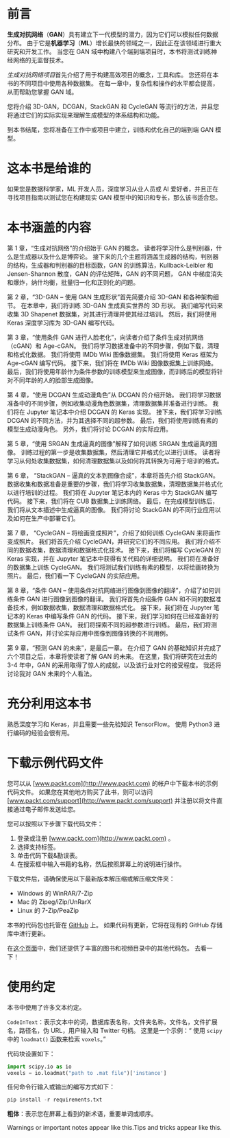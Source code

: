 

# 前言



**生成对抗网络**（**GAN**）具有建立下一代模型的潜力，因为它们可以模拟任何数据分布。 由于它是**机器学习**（**ML**）增长最快的领域之一，因此正在该领域进行重大研究和开发工作。 当您在 GAN 域中构建八个端到端项目时，本书将测试训练神经网络的无监督技术。

*生成对抗网络项目*首先介绍了用于构建高效项目的概念，工具和库。 您还将在本书的不同项目中使用各种数据集。 在每一章中，复杂性和操作的水平都会提高，从而帮助您掌握 GAN 域。

您将介绍 3D-GAN，DCGAN，StackGAN 和 CycleGAN 等流行的方法，并且您将通过它们的实际实现来理解生成模型的体系结构和功能。

到本书结尾，您将准备在工作中或项目中建立，训练和优化自己的端到端 GAN 模型。





# 这本书是给谁的



如果您是数据科学家，ML 开发人员，深度学习从业人员或 AI 爱好者，并且正在寻找项目指南以测试您在构建现实 GAN 模型中的知识和专长，那么该书适合您。





# 本书涵盖的内容



第 1 章，“生成对抗网络”的介绍始于 GAN 的概念。 读者将学习什么是判别器，什么是生成器以及什么是博弈论。 接下来的几个主题将涵盖生成器的结构，判别器的结构，生成器和判别器的目标函数，GAN 的训练算法，Kullback-Leibler 和 Jensen-Shannon 散度，GAN 的评估矩阵，GAN 的不同问题， GAN 中梯度消失和爆炸，纳什均衡，批量归一化和正则化的问题。

第 2 章，“3D-GAN – 使用 GAN 生成形状”首先简要介绍 3D-GAN 和各种架构细节。 在本章中，我们将训练 3D-GAN 生成真实世界的 3D 形状。 我们编写代码来收集 3D Shapenet 数据集，对其进行清理并使其经过培训。 然后，我们将使用 Keras 深度学习库为 3D-GAN 编写代码。

第 3 章，“使用条件 GAN 进行人脸老化”，向读者介绍了条件生成对抗网络（cGAN）和 Age-cGAN。 我们将学习数据准备中的不同步骤，例如下载，清理和格式化数据。 我们将使用 IMDb Wiki 图像数据集。 我们将使用 Keras 框架为 Age-cGAN 编写代码。 接下来，我们将在 IMDb Wiki 图像数据集上训练网络。 最后，我们将使用年龄作为条件参数的训练模型来生成图像，而训练后的模型将针对不同年龄的人的脸部生成图像。

第 4 章，“使用 DCGAN 生成动漫角色”从 DCGAN 的介绍开始。 我们将学习数据准备中的不同步骤，例如收集动漫角色数据集，清理数据集并准备进行训练。 我们将在 Jupyter 笔记本中介绍 DCGAN 的 Keras 实现。 接下来，我们将学习训练 DCGAN 的不同方法，并为其选择不同的超参数。 最后，我们将使用训练有素的模型生成动漫角色。 另外，我们将讨论 DCGAN 的实际应用。

第 5 章，“使用 SRGAN 生成逼真的图像”解释了如何训练 SRGAN 生成逼真的图像。 训练过程的第一步是收集数据集，然后清理它并格式化以进行训练。 读者将学习从何处收集数据集，如何清理数据集以及如何将其转换为可用于培训的格式。

第 6 章， “StackGAN – 逼真的文本到图像合成”，本章将首先介绍 StackGAN。 数据收集和数据准备是重要的步骤，我们将学习收集数据集，清理数据集并格式化以进行培训的过程。 我们将在 Jupyter 笔记本内的 Keras 中为 StackGAN 编写代码。 接下来，我们将在 CUB 数据集上训练网络。 最后，在完成模型训练后，我们将从文本描述中生成逼真的图像。 我们将讨论 StackGAN 的不同行业应用以及如何在生产中部署它们。

第 7 章， “CycleGAN – 将绘画变成照片”，介绍了如何训练 CycleGAN 来将画作变成照片。 我们将首先介绍 CycleGAN，并研究它们的不同应用。 我们将介绍不同的数据收集，数据清理和数据格式化技术。 接下来，我们将编写 CycleGAN 的 Keras 实现，并在 Jupyter 笔记本中获得有关代码的详细说明。 我们将在准备好的数据集上训练 CycleGAN。 我们将测试我们训练有素的模型，以将绘画转换为照片。 最后，我们看一下 CycleGAN 的实际应用。

第 8 章，“条件 GAN – 使用条件对抗网络进行图像到图像的翻译”，介绍了如何训练条件 GAN 进行图像到图像的翻译。 我们将首先介绍条件 GAN 和不同的数据准备技术，例如数据收集，数据清理和数据格式化。 接下来，我们将在 Jupyter 笔记本的 Keras 中编写条件 GAN 的代码。 接下来，我们学习如何在已经准备好的数据集上训练条件 GAN。 我们将探索不同的超参数进行训练。 最后，我们将测试条件 GAN，并讨论实际应用中图像到图像转换的不同用例。

第 9 章，“预测 GAN 的未来”，是最后一章。 在介绍了 GAN 的基础知识并完成了六个项目之后，本章将使读者了解 GAN 的未来。 在这里，我们将研究在过去的 3-4 年中，GAN 的采用取得了惊人的成就，以及该行业对它的接受程度。 我还将讨论我对 GAN 未来的个人看法。





# 充分利用这本书



熟悉深度学习和 Keras，并且需要一些先验知识 TensorFlow。 使用 Python3 进行编码的经验会很有用。





# 下载示例代码文件



您可以从 [www.packt.com](http://www.packt.com) 的帐户中下载本书的示例代码文件。 如果您在其他地方购买了此书，则可以访问 [www.packt.com/support](http://www.packt.com/support) 并注册以将文件直接通过电子邮件发送给您。

您可以按照以下步骤下载代码文件：

1.  登录或注册 [www.packt.com](http://www.packt.com) 。
2.  选择支持标签。
3.  单击代码下载&勘误表。
4.  在搜索框中输入书籍的名称，然后按照屏幕上的说明进行操作。

下载文件后，请确保使用以下最新版本解压缩或解压缩文件夹：

*   Windows 的 WinRAR/7-Zip
*   Mac 的 Zipeg/iZip/UnRarX
*   Linux 的 7-Zip/PeaZip

本书的代码包也托管在 [GitHub](https://github.com/PacktPublishing/Generative-Adversarial-Networks-Projects) 上。 如果代码有更新，它将在现有的 GitHub 存储库中进行更新。

在[这个页面](https://github.com/PacktPublishing/)中，我们还提供了丰富的图书和视频目录中的其他代码包。 去看一下！





# 使用约定



本书中使用了许多文本约定。

`CodeInText`：表示文本中的词，数据库表名称，文件夹名称，文件名，文件扩展名，路径名，伪 URL，用户输入和 Twitter 句柄。 这里是一个示例：“ 使用 `scipy` 中的 `loadmat()` 函数来检索 `voxels`。”

代码块设置如下：

```py
import scipy.io as io
voxels = io.loadmat("path to .mat file")['instance']
```

任何命令行输入或输出的编写方式如下：

```py
pip install -r requirements.txt
```

**粗体**：表示您在屏幕上看到的新术语，重要单词或顺序。

Warnings or important notes appear like this.Tips and tricks appear like this.
